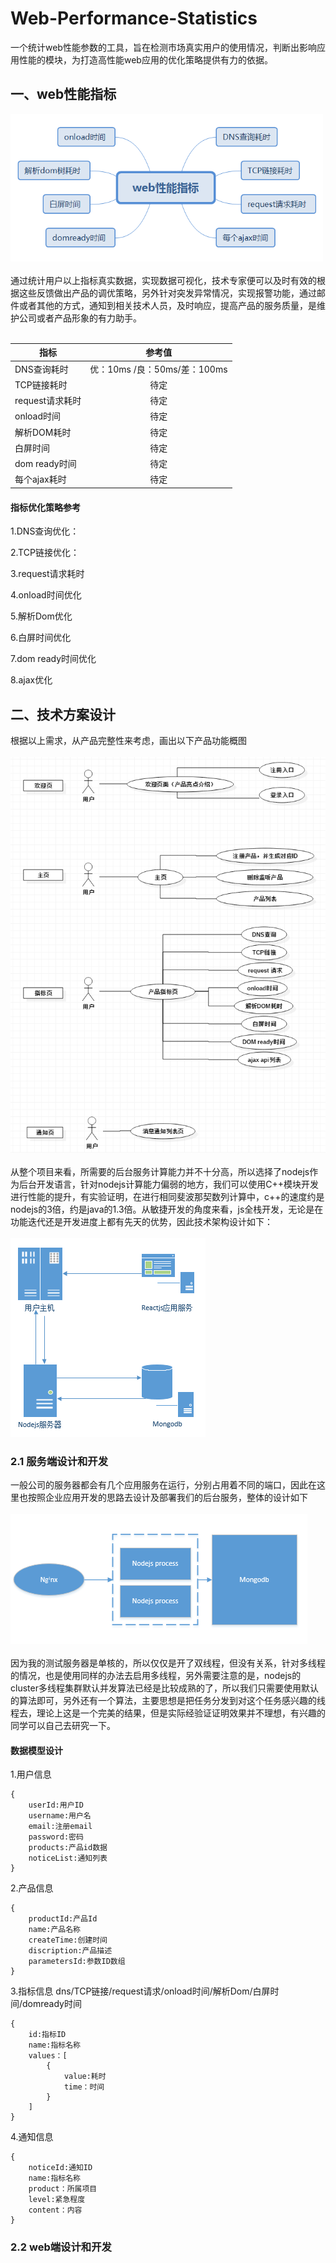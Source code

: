 # Web-Performance-Statistics
一个统计web性能参数的工具，旨在检测市场真实用户的使用情况，判断出影响应用性能的模块，为打造高性能web应用的优化策略提供有力的依据。

## 一、web性能指标
<img src='./doc/web-performance-parameters.png' width=500>
<br>
<br>
通过统计用户以上指标真实数据，实现数据可视化，技术专家便可以及时有效的根据这些反馈做出产品的调优策略，另外针对突发异常情况，实现报警功能，通过邮件或者其他的方式，通知到相关技术人员，及时响应，提高产品的服务质量，是维护公司或者产品形象的有力助手。
<br>
<br> 

| 指标       | 参考值           |
| ------------- |:-------------:|
| DNS查询耗时     | 优：10ms /良：50ms/差：100ms |
| TCP链接耗时      | 待定      |
| request请求耗时 | 待定      |
| onload时间 | 待定      |
| 解析DOM耗时 | 待定      |
| 白屏时间 | 待定      |
| dom ready时间 | 待定      |
| 每个ajax耗时 | 待定      |

#### 指标优化策略参考

1.DNS查询优化：

2.TCP链接优化：

3.request请求耗时

4.onload时间优化

5.解析Dom优化

6.白屏时间优化

7.dom ready时间优化

8.ajax优化


## 二、技术方案设计
根据以上需求，从产品完整性来考虑，画出以下产品功能概图
<br>
<br>
<img src="./doc/use-case.png">
<br>
<br>
从整个项目来看，所需要的后台服务计算能力并不十分高，所以选择了nodejs作为后台开发语言，针对nodejs计算能力偏弱的地方，我们可以使用C++模块开发进行性能的提升，有实验证明，在进行相同斐波那契数列计算中，c++的速度约是nodejs的3倍，约是java的1.3倍。从敏捷开发的角度来看，js全栈开发，无论是在功能迭代还是开发进度上都有先天的优势，因此技术架构设计如下：
<br>
<br>
<img src="./doc/tech-arch.png">

### 2.1 服务端设计和开发

一般公司的服务器都会有几个应用服务在运行，分别占用着不同的端口，因此在这里也按照企业应用开发的思路去设计及部署我们的后台服务，整体的设计如下
<br>
<br>
<img src="./doc/server-tech-arch.png">
<br>
<br>
因为我的测试服务器是单核的，所以仅仅是开了双线程，但没有关系，针对多线程的情况，也是使用同样的办法去启用多线程，另外需要注意的是，nodejs的cluster多线程集群默认并发算法已经是比较成熟的了，所以我们只需要使用默认的算法即可，另外还有一个算法，主要思想是把任务分发到对这个任务感兴趣的线程去，理论上这是一个完美的结果，但是实际经验证证明效果并不理想，有兴趣的同学可以自己去研究一下。
#### 数据模型设计
1.用户信息
```
{
    userId:用户ID
    username:用户名
    email:注册email
    password:密码
    products:产品id数据
    noticeList:通知列表
}
```
2.产品信息
```
{
    productId:产品Id
    name:产品名称
    createTime:创建时间
    discription:产品描述
    parametersId:参数ID数组
}
```
3.指标信息 dns/TCP链接/request请求/onload时间/解析Dom/白屏时间/domready时间
```
{
    id:指标ID
    name:指标名称
    values：[
        {
            value:耗时
            time：时间
        }
    ]
}
```
4.通知信息
```
{
    noticeId:通知ID
    name:指标名称
    product：所属项目
    level:紧急程度
    content：内容
}
```

### 2.2 web端设计和开发

